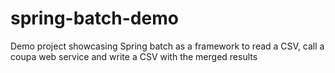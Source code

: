 # spring-batch-demo
Demo project showcasing Spring batch as a framework to read a CSV, call a coupa web service and write a CSV with the merged results
